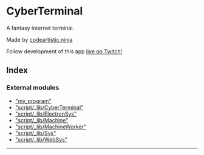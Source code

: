 
CyberTerminal
=============
A fantasy internet terminal.

Made by [codeartistic.ninja](http://the.codeartistic.ninja/)

Follow development of this app [live on Twitch!](https://www.twitch.tv/codeartisticninja)




## Index

### External modules

* ["my_program"](modules/_my_program_.md)
* ["script/_lib/CyberTerminal"](modules/_script__lib_cyberterminal_.md)
* ["script/_lib/ElectronSys"](modules/_script__lib_electronsys_.md)
* ["script/_lib/Machine"](modules/_script__lib_machine_.md)
* ["script/_lib/MachineWorker"](modules/_script__lib_machineworker_.md)
* ["script/_lib/Sys"](modules/_script__lib_sys_.md)
* ["script/_lib/WebSys"](modules/_script__lib_websys_.md)



---
